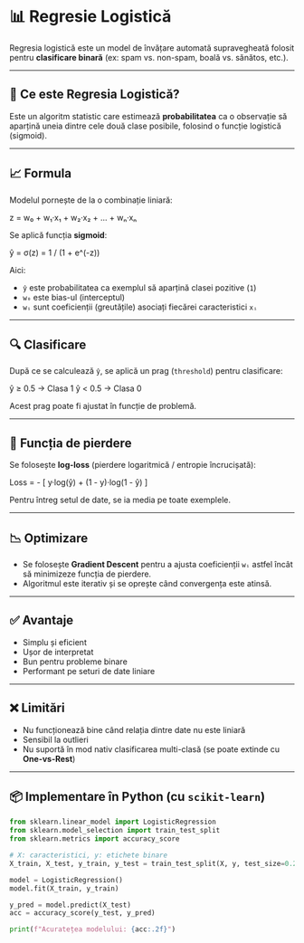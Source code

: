 # 📊 Regresie Logistică

Regresia logistică este un model de învățare automată supravegheată folosit pentru **clasificare binară** (ex: spam vs. non-spam, boală vs. sănătos, etc.).

---

## 🧠 Ce este Regresia Logistică?

Este un algoritm statistic care estimează **probabilitatea** ca o observație să aparțină uneia dintre cele două clase posibile, folosind o funcție logistică (sigmoid).

---

## 📈 Formula

Modelul pornește de la o combinație liniară:

z = w₀ + w₁·x₁ + w₂·x₂ + ... + wₙ·xₙ

Se aplică funcția **sigmoid**:

ŷ = σ(z) = 1 / (1 + e^(-z))

Aici:
- `ŷ` este probabilitatea ca exemplul să aparțină clasei pozitive (`1`)
- `w₀` este bias-ul (interceptul)
- `wᵢ` sunt coeficienții (greutățile) asociați fiecărei caracteristici `xᵢ`

---

## 🔍 Clasificare

După ce se calculează `ŷ`, se aplică un prag (`threshold`) pentru clasificare:

ŷ ≥ 0.5 → Clasa 1
ŷ < 0.5 → Clasa 0


Acest prag poate fi ajustat în funcție de problemă.

---

## 🧪 Funcția de pierdere

Se folosește **log-loss** (pierdere logaritmică / entropie încrucișată):

Loss = - [ y·log(ŷ) + (1 - y)·log(1 - ŷ) ]


Pentru întreg setul de date, se ia media pe toate exemplele.

---

## 📉 Optimizare

- Se folosește **Gradient Descent** pentru a ajusta coeficienții `wᵢ` astfel încât să minimizeze funcția de pierdere.
- Algoritmul este iterativ și se oprește când convergența este atinsă.

---

## ✅ Avantaje

- Simplu și eficient
- Ușor de interpretat
- Bun pentru probleme binare
- Performant pe seturi de date liniare

---

## ❌ Limitări

- Nu funcționează bine când relația dintre date nu este liniară
- Sensibil la outlieri
- Nu suportă în mod nativ clasificarea multi-clasă (se poate extinde cu **One-vs-Rest**)

---

## 📦 Implementare în Python (cu `scikit-learn`)

```python
from sklearn.linear_model import LogisticRegression
from sklearn.model_selection import train_test_split
from sklearn.metrics import accuracy_score

# X: caracteristici, y: etichete binare
X_train, X_test, y_train, y_test = train_test_split(X, y, test_size=0.2)

model = LogisticRegression()
model.fit(X_train, y_train)

y_pred = model.predict(X_test)
acc = accuracy_score(y_test, y_pred)

print(f"Acuratețea modelului: {acc:.2f}")


